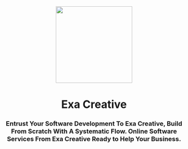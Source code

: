 <div align="center">
    <img width="200" src="https://avatars.githubusercontent.com/u/98628083" />
</div>
<h1 align="center">Exa Creative</h1>
<h3 align="center">Entrust Your Software Development To Exa Creative, Build From Scratch With A Systematic Flow. Online Software Services From Exa Creative Ready to Help Your Business.</h3>

